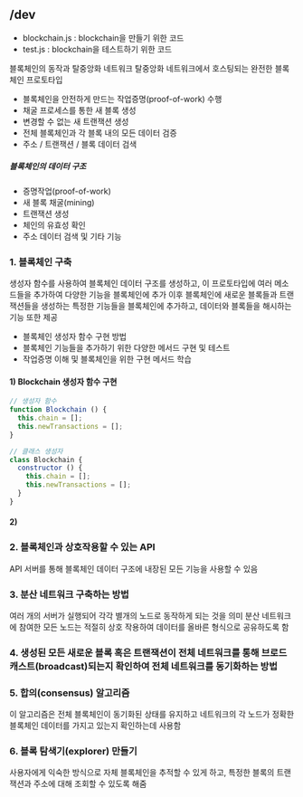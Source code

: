 ## /dev
* blockchain.js : blockchain을 만들기 위한 코드
* test.js : blockchain을 테스트하기 위한 코드 

블록체인의 동작과 탈중앙화 네트워크
탈중앙화 네트워크에서 호스팅되는 완전한 블록체인 프로토타입

* 블록체인을 안전하게 만드는 작업증명(proof-of-work) 수행
* 채굴 프로세스를 통한 새 블록 생성
* 변경할 수 없는 새 트랜잭션 생성
* 전체 블록체인과 각 블록 내의 모든 데이터 검증
* 주소 / 트랜잭션 / 블록 데이터 검색

##### 블록체인의 데이터 구조
* 증명작업(proof-of-work)
* 새 블록 채굴(mining)
* 트랜잭션 생성
* 체인의 유효성 확인
* 주소 데이터 검색 및 기타 기능

### 1. 블록체인 구축
생성자 함수를 사용하여 블록체인 데이터 구조를 생성하고,
이 프로토타입에 여러 메소드들을 추가하여 다양한 기능을 블록체인에 추가
이후 블록체인에 새로운 블록들과 트랜잭션들을 생성하는 특정한 기능들을 블록체인에 추가하고,
데이터와 블록들을 해시하는 기능 또한 제공

* 블록체인 생성자 함수 구현 방법
* 블록체인 기능들을 추가하기 위한 다양한 메서드 구현 및 테스트
* 작업증명 이해 및 블록체인을 위한 구현 메서드 학습

#### 1) Blockchain 생성자 함수 구현
```js
// 생성자 함수
function Blockchain () {
  this.chain = [];
  this.newTransactions = [];
}

// 클래스 생성자
class Blockchain {
  constructor () {
    this.chain = [];
    this.newTransactions = [];
  }
}
```

#### 2) 

### 2. 블록체인과 상호작용할 수 있는 API
API 서버를 통해 블록체인 데이터 구조에 내장된 모든 기능을 사용할 수 있음

### 3. 분산 네트워크 구축하는 방법
여러 개의 서버가 실행되어 각각 별개의 노드로 동작하게 되는 것을 의미
분산 네트워크에 참여한 모든 노드는 적절히 상호 작용하여 데이터를 올바른 형식으로 공유하도록 함

### 4. 생성된 모든 새로운 블록 혹은 트랜잭션이 전체 네트워크를 통해 브로드캐스트(broadcast)되는지 확인하여 전체 네트워크를 동기화하는 방법

### 5. 합의(consensus) 알고리즘
이 알고리즘은 전체 블록체인이 동기화된 상태를 유지하고 네트워크의 각 노드가 정확한 블록체인 데이터를 가지고 있는지 확인하는데 사용함

### 6. 블록 탐색기(explorer) 만들기
사용자에게 익숙한 방식으로 자체 블록체인을 추적할 수 있게 하고, 
특정한 블록의 트랜잭션과 주소에 대해 조회할 수 있도록 해줌

